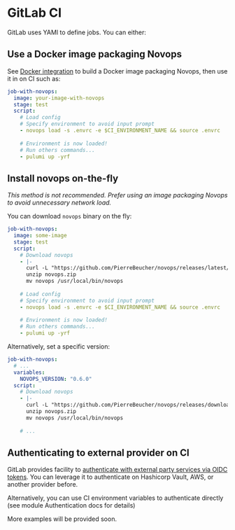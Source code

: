 # GitLab CI

GitLab uses YAMl to define jobs. You can either:

## Use a Docker image packaging Novops

See [Docker integration](docker.md) to build a Docker image packaging Novops, then use it in on CI such as:

```yaml
job-with-novops:
  image: your-image-with-novops
  stage: test
  script:
    # Load config
    # Specify environment to avoid input prompt
    - novops load -s .envrc -e $CI_ENVIRONMENT_NAME && source .envrc
    
    # Environment is now loaded!
    # Run others commands...
    - pulumi up -yrf
```

## Install novops on-the-fly

_This method is not recommended. Prefer using an image packaging Novops to avoid unnecessary network load._

You can download `novops` binary on the fly:

```yaml
job-with-novops:
  image: some-image
  stage: test
  script:
    # Download novops
    - |-
      curl -L "https://github.com/PierreBeucher/novops/releases/latest/download/novops-X64-Linux.zip" -o novops.zip
      unzip novops.zip
      mv novops /usr/local/bin/novops
    
    # Load config
    # Specify environment to avoid input prompt
    - novops load -s .envrc -e $CI_ENVIRONMENT_NAME && source .envrc
    
    # Environment is now loaded!
    # Run others commands...
    - pulumi up -yrf
```

Alternatively, set a specific version:

```yaml
job-with-novops:
  # ...
  variables:
    NOVOPS_VERSION: "0.6.0"
  script:
    # Download novops
    - |-
      curl -L "https://github.com/PierreBeucher/novops/releases/download/v${NOVOPS_VERSION}/novops-X64-Linux.zip" -o novops.zip
      unzip novops.zip
      mv novops /usr/local/bin/novops
    
    # ...
```

## Authenticating to external provider on CI

GitLab provides facility to [authenticate with external party services via OIDC tokens](https://docs.gitlab.com/ee/ci/secrets/id_token_authentication.html). You can leverage it to authenticate on Hashicorp Vault, AWS, or another provider before.

Alternatively, you can use CI environment variables to authenticate directly (see module Authentication docs for details)

More examples will be provided soon. 